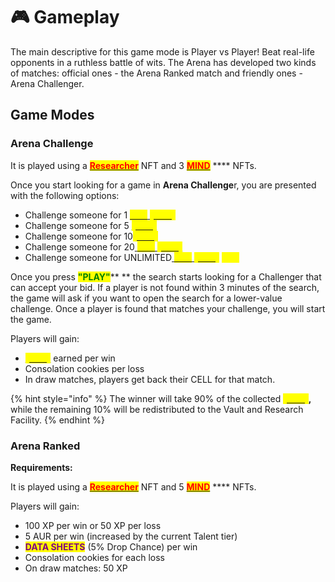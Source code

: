 # 🎮 Gameplay

The main descriptive for this game mode is Player vs Player! Beat real-life opponents in a ruthless battle of wits. The Arena has developed two kinds of matches: official ones - the Arena Ranked match and friendly ones - Arena Challenger.

## Game Modes

### Arena Challenge&#x20;

It is played using a [<mark style="color:red;">**Researcher**</mark>](../../nfts/your-researcher/) NFT and 3 [<mark style="color:red;">**MIND**</mark>](../../nfts/minds/) **** NFTs.&#x20;

Once you start looking for a game in **Arena Challenge**r, you are presented with the following options:

* Challenge someone for 1 [ <mark style="color:yellow;">****</mark> ](../../../../how-it-works/brain-cell-token.md)[<mark style="color:yellow;">**\[CRX\]**</mark>](../../../../how-it-works/brain-cell-token.md)
* Challenge someone for 5 [<mark style="color:yellow;">**\[CRX\]**</mark>](../../../../how-it-works/brain-cell-token.md)
* Challenge someone for 10[<mark style="color:yellow;">**\[CRX\]**</mark>](../../../../how-it-works/brain-cell-token.md)
* Challenge someone for 20[ <mark style="color:yellow;">****</mark> ](../../../../how-it-works/brain-cell-token.md)[<mark style="color:yellow;">**\[CRX\]**</mark>](../../../../how-it-works/brain-cell-token.md)
* Challenge someone for UNLIMITED[ <mark style="color:yellow;">****</mark> ](../../../../how-it-works/brain-cell-token.md)[<mark style="color:yellow;">**\[CRX\]**</mark>](../../../../how-it-works/brain-cell-token.md) <mark style="color:yellow;">****</mark>&#x20;

Once you press <mark style="color:green;">**"PLAY"**</mark>** ** the search starts looking for a Challenger that can accept your bid. If a player is not found within 3 minutes of the search, the game will ask if you want to open the search for a lower-value challenge. Once a player is found that matches your challenge, you will start the game.

Players will gain:  &#x20;

* [<mark style="color:yellow;">**\[CRX\]**</mark>](../../../../how-it-works/brain-cell-token.md) earned per win
* Consolation cookies per loss
* In draw matches, players get back their CELL for that match.

{% hint style="info" %}
The winner will take 90% of the collected [<mark style="color:yellow;">**\[CRX\]**</mark>](../../../../how-it-works/brain-cell-token.md)**,** while the remaining 10% will be redistributed to the Vault and Research Facility.  &#x20;
{% endhint %}

### Arena Ranked

**Requirements:**

It is played using a [<mark style="color:red;">**Researcher**</mark>](../../nfts/your-researcher/) NFT and 5 [<mark style="color:red;">**MIND**</mark>](../../nfts/minds/) **** NFTs.&#x20;

Players will gain:

* 100 XP per win or 50 XP per loss&#x20;
* 5 AUR per win (increased by the current Talent tier)&#x20;
* <mark style="color:purple;">**DATA SHEETS**</mark> (5% Drop Chance) per win&#x20;
* Consolation cookies for each loss&#x20;
* On draw matches: 50 XP
